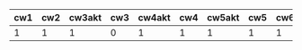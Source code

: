 | cw1 | cw2 | cw3akt | cw3 | cw4akt | cw4 | cw5akt | cw5 | cw6 | cw7akt | cw7 | cw8akt | cw8 |
|-----|-----|--------|-----|--------|-----|--------|-----|-----|--------|-----|--------|-----|
|   1 |   1 |      1 |   0 |      1 |   1 |      1 |   1 |   1 |      1 | pop |      1 | ?   |
